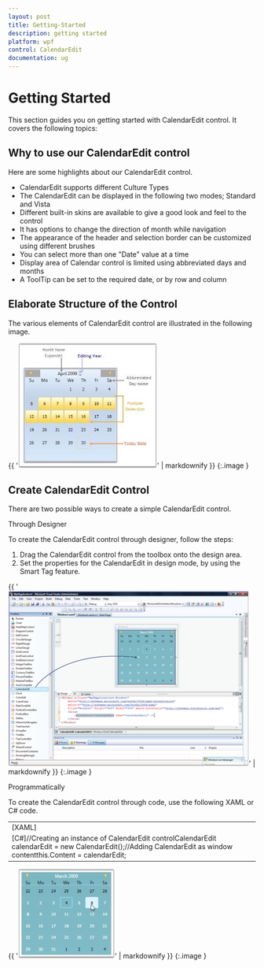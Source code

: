 ```yaml
---
layout: post
title: Getting-Started
description: getting started
platform: wpf
control: CalendarEdit
documentation: ug
---
```


# Getting Started

This section guides you on getting started with CalendarEdit control. It covers the following topics:

## Why to use our CalendarEdit control

Here are some highlights about our CalendarEdit control.

* CalendarEdit supports different Culture Types
* The CalendarEdit can be displayed in the following two modes; Standard and Vista
* Different built-in skins are available to give a good look and feel to the control
* It has options to change the direction of month while navigation
* The appearance of the header and selection border can be customized using different brushes
* You can select more than one "Date" value at a time
* Display area of Calendar control is limited using abbreviated days and months
* A ToolTip can be set to the required date, or by row and column
## Elaborate Structure of the Control


The various elements of CalendarEdit control are illustrated in the following image.



{{ '![](Getting-Started_images/Getting-Started_img1.jpeg)' | markdownify }}
{:.image }


## Create CalendarEdit Control

There are two possible ways to create a simple CalendarEdit control.

Through Designer

To create the CalendarEdit control through designer, follow the steps:

1. Drag the CalendarEdit control from the toolbox onto the design area.
2. Set the properties for the CalendarEdit in design mode, by using the Smart Tag feature.



{{ '![](Getting-Started_images/Getting-Started_img2.png)' | markdownify }}
{:.image }




Programmatically

To create the CalendarEdit control through code, use the following XAML or C# code.

<table>
<tr>
<td>
[XAML]<!-- Adding CalendarEdit control --><syncfusion:CalendarEdit Name="calendarEdit"/></td></tr>
<tr>
<td>
[C#]//Creating an instance of CalendarEdit controlCalendarEdit calendarEdit = new CalendarEdit();//Adding CalendarEdit as window contentthis.Content = calendarEdit;</td></tr>
</table>


{{ '![](Getting-Started_images/Getting-Started_img3.jpeg)' | markdownify }}
{:.image }


